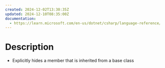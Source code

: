 ```yaml
---
created: 2024-12-02T13:30:35Z
updated: 2024-12-10T08:35:00Z
documentation:
  - https://learn.microsoft.com/en-us/dotnet/csharp/language-reference/keywords/new-modifier
---
```

# Description
- Explicitly hides a member that is inherited from a base class
